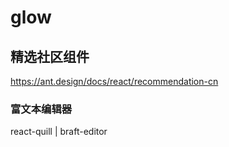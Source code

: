 # glow

## 精选社区组件
https://ant.design/docs/react/recommendation-cn

### 富文本编辑器
react-quill | braft-editor

